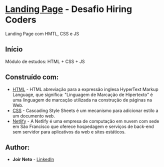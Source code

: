 # [Landing Page](https://landing-page-joir-neto-hiring-coders.netlify.app/) - Desafio Hiring Coders
Landing Page com HMTL, CSS e JS

## Início

Módulo de estudos: HTML + CSS + JS

## Construído com:

* [HTML](https://www.w3schools.com/html/) - HTML abreviação para a expressão inglesa HyperText Markup Language, que significa: "Linguagem de Marcação de Hipertexto" é uma linguagem de marcação utilizada na construção de páginas na Web.
* [CSS](https://www.w3schools.com/css/) - Cascading Style Sheets é um mecanismo para adicionar estilo a um documento web. 
* [Netlify](https://www.netlify.com/) - A Netlify é uma empresa de computação em nuvem com sede em São Francisco que oferece hospedagem e serviços de back-end sem servidor para aplicativos da web e sites estáticos.

## Author:

* **Joir Neto** - [LinkedIn](https://www.linkedin.com/in/joir-neto/)
 
